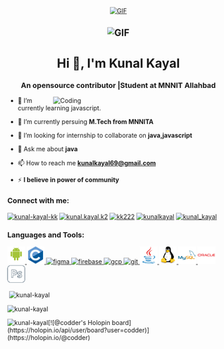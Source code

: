 <p align="center">
  <a href="https://github.com/DenverCoder1/readme-typing-svg"><img alt="GIF" src="https://readme-typing-svg.herokuapp.com/?lines=Welcome+to+My+GitHub+Profile!&color=99b3ff&size=22&duration=8000"/></a>
</p> 
<h2 align="center"><img alt="GIF" src="https://github.com/Kunal-Kayal/ud839_Miwok/blob/7b4f41cd9ae471daec26393aef183edebba15dea/banner.jpg" width="auto" height="auto" /></h2>
<h1 align="center">Hi 👋, I'm Kunal Kayal</h1>
<h3 align="center">An opensource contributor |Student at MNNIT Allahbad</h3>
<img align="right" alt="Coding" width="400" src="https://media.giphy.com/media/2zeji2UedvZzvIZ45N/giphy.gif">

- 🔭 I’m currently learning javascript.

- 🌱 I’m currently persuing **M.Tech from MNNITA**

- 👯 I’m looking for internship to collaborate on **java,javascript**

- 💬 Ask me about **java**

- 📫 How to reach me **kunalkayal69@gmail.com**

- ⚡ **I believe in power of community**

<h3 align="left">Connect with me:</h3>
<p align="left">
<a href="https://linkedin.com/in/kunal-kayal-kk" target="blank"><img align="center" src="https://raw.githubusercontent.com/rahuldkjain/github-profile-readme-generator/master/src/images/icons/Social/linked-in-alt.svg" alt="kunal-kayal-kk" height="30" width="40" /></a>
<a href="https://fb.com/kunal.kayal.k2" target="blank"><img align="center" src="https://raw.githubusercontent.com/rahuldkjain/github-profile-readme-generator/master/src/images/icons/Social/facebook.svg" alt="kunal.kayal.k2" height="30" width="40" /></a>
<a href="https://www.codechef.com/users/kk222" target="blank"><img align="center" src="https://cdn.jsdelivr.net/npm/simple-icons@3.1.0/icons/codechef.svg" alt="kk222" height="30" width="40" /></a>
<a href="https://www.hackerrank.com/kunalkayal" target="blank"><img align="center" src="https://raw.githubusercontent.com/rahuldkjain/github-profile-readme-generator/master/src/images/icons/Social/hackerrank.svg" alt="kunalkayal" height="30" width="40" /></a>
<a href="https://www.leetcode.com/kunal_kayal" target="blank"><img align="center" src="https://raw.githubusercontent.com/rahuldkjain/github-profile-readme-generator/master/src/images/icons/Social/leet-code.svg" alt="kunal_kayal" height="30" width="40" /></a>
</p>

<h3 align="left">Languages and Tools:</h3>
<p align="left"> <a href="https://developer.android.com" target="_blank" rel="noreferrer"> <img src="https://raw.githubusercontent.com/devicons/devicon/master/icons/android/android-original-wordmark.svg" alt="android" width="40" height="40"/> </a> <a href="https://www.cprogramming.com/" target="_blank" rel="noreferrer"> <img src="https://raw.githubusercontent.com/devicons/devicon/master/icons/c/c-original.svg" alt="c" width="40" height="40"/> </a> <a href="https://www.figma.com/" target="_blank" rel="noreferrer"> <img src="https://www.vectorlogo.zone/logos/figma/figma-icon.svg" alt="figma" width="40" height="40"/> </a> <a href="https://firebase.google.com/" target="_blank" rel="noreferrer"> <img src="https://www.vectorlogo.zone/logos/firebase/firebase-icon.svg" alt="firebase" width="40" height="40"/> </a> <a href="https://cloud.google.com" target="_blank" rel="noreferrer"> <img src="https://www.vectorlogo.zone/logos/google_cloud/google_cloud-icon.svg" alt="gcp" width="40" height="40"/> </a> <a href="https://git-scm.com/" target="_blank" rel="noreferrer"> <img src="https://www.vectorlogo.zone/logos/git-scm/git-scm-icon.svg" alt="git" width="40" height="40"/> </a> <a href="https://www.java.com" target="_blank" rel="noreferrer"> <img src="https://raw.githubusercontent.com/devicons/devicon/master/icons/java/java-original.svg" alt="java" width="40" height="40"/> </a> <a href="https://www.linux.org/" target="_blank" rel="noreferrer"> <img src="https://raw.githubusercontent.com/devicons/devicon/master/icons/linux/linux-original.svg" alt="linux" width="40" height="40"/> </a> <a href="https://www.mysql.com/" target="_blank" rel="noreferrer"> <img src="https://raw.githubusercontent.com/devicons/devicon/master/icons/mysql/mysql-original-wordmark.svg" alt="mysql" width="40" height="40"/> </a> <a href="https://www.oracle.com/" target="_blank" rel="noreferrer"> <img src="https://raw.githubusercontent.com/devicons/devicon/master/icons/oracle/oracle-original.svg" alt="oracle" width="40" height="40"/> </a> <a href="https://www.photoshop.com/en" target="_blank" rel="noreferrer"> <img src="https://raw.githubusercontent.com/devicons/devicon/master/icons/photoshop/photoshop-line.svg" alt="photoshop" width="40" height="40"/> </a> </p>

<p>&nbsp;<img align="center" src="https://github-readme-stats.vercel.app/api?username=kunal-kayal&show_icons=true&locale=en&theme=tokyonight" alt="kunal-kayal" /></p>

<p><img align="center" src="https://github-readme-streak-stats.herokuapp.com/?user=kunal-kayal&theme=tokyonight" alt="kunal-kayal" /></p>
<p><img align="left" src="https://github-readme-stats.vercel.app/api/top-langs?username=kunal-kayal&show_icons=true&locale=en&layout=compact&theme=tokyonight" alt="kunal-kayal" /></p>
[![@codder's Holopin board](https://holopin.io/api/user/board?user=codder)](https://holopin.io/@codder)


